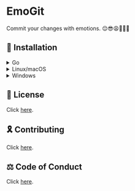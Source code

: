 # EmoGit

Commit your changes with emotions. 😌😎😩🫣😵‍💫

## 🚀 Installation

<details>
<summary>Go</summary>

```go
go install github.com/tr1sm0s1n/emogit@latest
```

</details>

<details>
<summary>Linux/macOS</summary>

```sh
curl -sSfL https://raw.githubusercontent.com/tr1sm0s1n/emogit/main/install.sh | sh -s
```

</details>

<details>
<summary>Windows</summary>

```powershell
irm "https://raw.githubusercontent.com/tr1sm0s1n/emogit/main/winstall.ps1" | iex
```

</details>

## 📜 License

Click [here](./LICENSE.md).

## 🎗️ Contributing

Click [here](./CONTRIBUTING.md).

## ⚖️ Code of Conduct

Click [here](./CODE_OF_CONDUCT.md).
